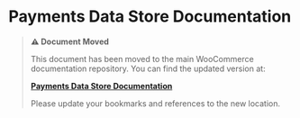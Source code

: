 # Payments Data Store Documentation

> **⚠️ Document Moved**
> 
> This document has been moved to the main WooCommerce documentation repository. You can find the updated version at:
> 
> **[Payments Data Store Documentation](https://github.com/woocommerce/woocommerce/tree/trunk/docs/block-development/reference/data-store/payment.md)**
> 
> Please update your bookmarks and references to the new location.
